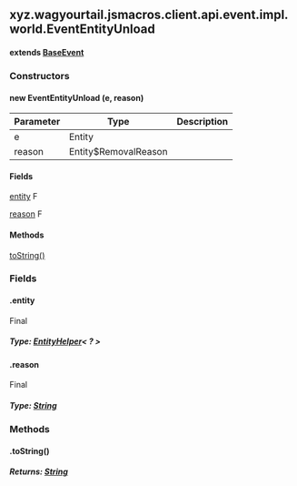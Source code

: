 

xyz.wagyourtail.jsmacros.client.api.event.impl.world.EventEntityUnload
----------------------------------------------------------------------

#### extends [BaseEvent](1.9.2/xyz/wagyourtail/jsmacros/core/event/BaseEvent.html)

### Constructors

#### new EventEntityUnload (e, reason)

| Parameter | Type | Description |
|---|---|---|
| e | Entity |  |
| reason | Entity$RemovalReason |  |



#### Fields

[entity](#entity)
F


[reason](#reason)
F



#### Methods

[toString()](#toString-)



### Fields

#### .entity

Final

##### Type: [EntityHelper](1.9.2/xyz/wagyourtail/jsmacros/client/api/helpers/world/entity/EntityHelper.html)< ? >



#### .reason

Final

##### Type: [String](https://docs.oracle.com/javase/8/docs/api/index.html?java/lang/String.html)



### Methods

#### .toString()


##### Returns: [String](https://docs.oracle.com/javase/8/docs/api/index.html?java/lang/String.html)




